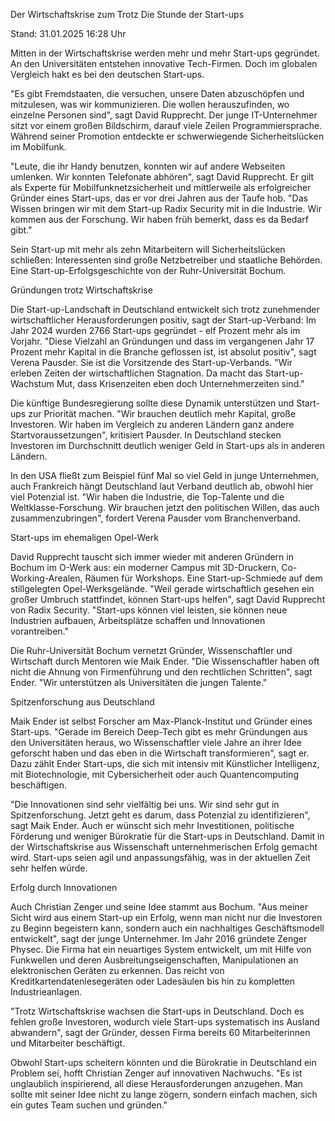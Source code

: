 
Der Wirtschaftskrise zum Trotz
Die Stunde der Start-ups


Stand: 31.01.2025 16:28 Uhr


Mitten in der Wirtschaftskrise werden mehr und mehr Start-ups gegründet. An den Universitäten entstehen innovative Tech-Firmen. Doch im globalen Vergleich hakt es bei den deutschen Start-ups. 



"Es gibt Fremdstaaten, die versuchen, unsere Daten abzuschöpfen und mitzulesen, was wir kommunizieren. Die wollen herauszufinden, wo einzelne Personen sind", sagt David Rupprecht. Der junge IT-Unternehmer sitzt vor einem großen Bildschirm, darauf viele Zeilen Programmiersprache. Während seiner Promotion entdeckte er schwerwiegende Sicherheitslücken im Mobilfunk.


"Leute, die ihr Handy benutzen, konnten wir auf andere Webseiten umlenken. Wir konnten Telefonate abhören", sagt David Rupprecht. Er gilt als Experte für Mobilfunknetzsicherheit und mittlerweile als erfolgreicher Gründer eines Start-ups, das er vor drei Jahren aus der Taufe hob. "Das Wissen bringen wir mit dem Start-up Radix Security mit in die Industrie. Wir kommen aus der Forschung. Wir haben früh bemerkt, dass es da Bedarf gibt."


Sein Start-up mit mehr als zehn Mitarbeitern will Sicherheitslücken schließen: Interessenten sind große Netzbetreiber und staatliche Behörden. Eine Start-up-Erfolgsgeschichte von der Ruhr-Universität Bochum.



Gründungen trotz Wirtschaftskrise


Die Start-up-Landschaft in Deutschland entwickelt sich trotz zunehmender wirtschaftlicher Herausforderungen positiv, sagt der Start-up-Verband: Im Jahr 2024 wurden 2766 Start-ups gegründet - elf Prozent mehr als im Vorjahr. "Diese Vielzahl an Gründungen und dass im vergangenen Jahr 17 Prozent mehr Kapital in die Branche geflossen ist, ist absolut positiv", sagt Verena Pausder. Sie ist die Vorsitzende des Start-up-Verbands. "Wir erleben Zeiten der wirtschaftlichen Stagnation. Da macht das Start-up-Wachstum Mut, dass Krisenzeiten eben doch Unternehmerzeiten sind."


Die künftige Bundesregierung sollte diese Dynamik unterstützen und Start-ups zur Priorität machen. "Wir brauchen deutlich mehr Kapital, große Investoren. Wir haben im Vergleich zu anderen Ländern ganz andere Startvoraussetzungen", kritisiert Pausder. In Deutschland stecken Investoren im Durchschnitt deutlich weniger Geld in Start-ups als in anderen Ländern.


In den USA fließt zum Beispiel fünf Mal so viel Geld in junge Unternehmen, auch Frankreich hängt Deutschland laut Verband deutlich ab, obwohl hier viel Potenzial ist. "Wir haben die Industrie, die Top-Talente und die Weltklasse-Forschung. Wir brauchen jetzt den politischen Willen, das auch zusammenzubringen", fordert Verena Pausder vom Branchenverband.

Start-ups im ehemaligen Opel-Werk


David Rupprecht tauscht sich immer wieder mit anderen Gründern in Bochum im O-Werk aus: ein moderner Campus mit 3D-Druckern, Co-Working-Arealen, Räumen für Workshops. Eine Start-up-Schmiede auf dem stillgelegten Opel-Werksgelände. "Weil gerade wirtschaftlich gesehen ein großer Umbruch stattfindet, können Start-ups helfen", sagt David Rupprecht von Radix Security. "Start-ups können viel leisten, sie können neue Industrien aufbauen, Arbeitsplätze schaffen und Innovationen vorantreiben."


Die Ruhr-Universität Bochum vernetzt Gründer, Wissenschaftler und Wirtschaft durch Mentoren wie Maik Ender. "Die Wissenschaftler haben oft nicht die Ahnung von Firmenführung und den rechtlichen Schritten", sagt Ender. "Wir unterstützen als Universitäten die jungen Talente."

Spitzenforschung aus Deutschland


Maik Ender ist selbst Forscher am Max-Planck-Institut und Gründer eines Start-ups. "Gerade im Bereich Deep-Tech gibt es mehr Gründungen aus den Universitäten heraus, wo Wissenschaftler viele Jahre an ihrer Idee geforscht haben und das eben in die Wirtschaft transformieren", sagt er. Dazu zählt Ender Start-ups, die sich mit intensiv mit Künstlicher Intelligenz, mit Biotechnologie, mit Cybersicherheit oder auch Quantencomputing beschäftigen.


"Die Innovationen sind sehr vielfältig bei uns. Wir sind sehr gut in Spitzenforschung. Jetzt geht es darum, dass Potenzial zu identifizieren", sagt Maik Ender. Auch er wünscht sich mehr Investitionen, politische Förderung und weniger Bürokratie für die Start-ups in Deutschland. Damit in der Wirtschaftskrise aus Wissenschaft unternehmerischen Erfolg gemacht wird. Start-ups seien agil und anpassungsfähig, was in der aktuellen Zeit sehr helfen würde.

Erfolg durch Innovationen


Auch Christian Zenger und seine Idee stammt aus Bochum. "Aus meiner Sicht wird aus einem Start-up ein Erfolg, wenn man nicht nur die Investoren zu Beginn begeistern kann, sondern auch ein nachhaltiges Geschäftsmodell entwickelt", sagt der junge Unternehmer. Im Jahr 2016 gründete Zenger Physec. Die Firma hat ein neuartiges System entwickelt, um mit Hilfe von Funkwellen und deren Ausbreitungseigenschaften, Manipulationen an elektronischen Geräten zu erkennen. Das reicht von Kreditkartendatenlesegeräten oder Ladesäulen bis hin zu kompletten Industrieanlagen.


"Trotz Wirtschaftskrise wachsen die Start-ups in Deutschland. Doch es fehlen große Investoren, wodurch viele Start-ups systematisch ins Ausland abwandern", sagt der Gründer, dessen Firma bereits 60 Mitarbeiterinnen und Mitarbeiter beschäftigt.


Obwohl Start-ups scheitern könnten und die Bürokratie in Deutschland ein Problem sei, hofft Christian Zenger auf innovativen Nachwuchs. "Es ist unglaublich inspirierend, all diese Herausforderungen anzugehen. Man sollte mit seiner Idee nicht zu lange zögern, sondern einfach machen, sich ein gutes Team suchen und gründen."

